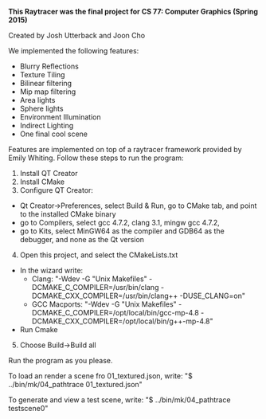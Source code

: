 <b>This Raytracer was the final project for CS 77: Computer Graphics (Spring 2015)</b>

Created by Josh Utterback and Joon Cho

We implemented the following features:
- Blurry Reflections
- Texture Tiling
- Bilinear filtering
- Mip map filtering
- Area lights
- Sphere lights
- Environment Illumination
- Indirect Lighting
- One final cool scene

Features are implemented on top of a raytracer framework provided by Emily Whiting.
Follow these steps to run the program:

1. Install QT Creator
2. Install CMake
3. Configure QT Creator:
  - Qt Creator->Preferences, select Build & Run, go to CMake tab, and point to the installed CMake binary
  - go to Compilers, select gcc 4.7.2, clang 3.1, mingw gcc 4.7.2,
  - go to Kits, select MinGW64 as the compiler and GDB64 as the debugger, and none as the Qt version
4. Open this project, and select the CMakeLists.txt
  - In the wizard write:
    - Clang: "-Wdev -G "Unix Makefiles" -DCMAKE_C_COMPILER=/usr/bin/clang -DCMAKE_CXX_COMPILER=/usr/bin/clang++ -DUSE_CLANG=on"
    - GCC Macports: "-Wdev -G "Unix Makefiles" -DCMAKE_C_COMPILER=/opt/local/bin/gcc-mp-4.8 -DCMAKE_CXX_COMPILER=/opt/local/bin/g++-mp-4.8"
  - Run Cmake
5. Choose Build->Build all

Run the program as you please.

To load an render a scene fro 01_textured.json, write:
"$ ../bin/mk/04_pathtrace 01_textured.json"

To generate and view a test scene, write:
"$ ../bin/mk/04_pathtrace testscene0"

